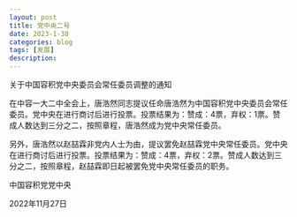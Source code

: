 ```yaml
---
layout: post
title: 党中央二号
date: 2023-1-30
categories: blog
tags: [发展]
description: 
---
```


<p>关于中国容积党中央委员会常任委员调整的通知</p>

在中容一大二中全会上，唐浩然同志提议任命唐浩然为中国容积党中央委员会常任委员。党中央在进行商讨后进行投票。投票结果为：赞成：4票，弃权：1票。赞成人数达到三分之二，按照章程，唐浩然成为党中央常任委员。

另外，唐浩然以赵喆霖非党内人士为由，提议罢免赵喆霖党中央常任委员。党中央在进行商讨后进行投票。投票结果为：赞成：4票，弃权：2票。赞成人数达到三分之二，按照章程，赵喆霖即日起被罢免党中央常任委员的职务。

中国容积党党中央

2022年11月27日
